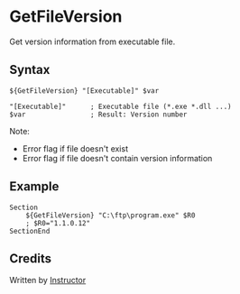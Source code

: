 # GetFileVersion

Get version information from executable file.

## Syntax

	${GetFileVersion} "[Executable]" $var

	"[Executable]"      ; Executable file (*.exe *.dll ...)
	$var                ; Result: Version number

Note:

- Error flag if file doesn't exist 
- Error flag if file doesn't contain version information

## Example

	Section
		${GetFileVersion} "C:\ftp\program.exe" $R0
		; $R0="1.1.0.12"
	SectionEnd

## Credits

Written by [Instructor][1]

[1]: http://nsis.sourceforge.net/User:Instructor